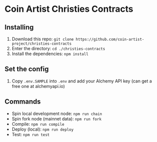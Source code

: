 # Coin Artist Christies Contracts

## Installing
1. Download this repo: `git clone https://github.com/coin-artist-project/christies-contracts`
1. Enter the directory: `cd ./christies-contracts`
1. Install the dependencies: `npm install`

## Set the config
1. Copy `.env.SAMPLE` into `.env` and add your Alchemy API key (can get a free one at alchemyapi.io)

## Commands

- Spin local development node: `npm run chain`
- Spin fork node (mainnet data): `npm run fork`
- Compile: `npm run compile`
- Deploy (local): `npm run deploy`
- Test: `npm run test`
